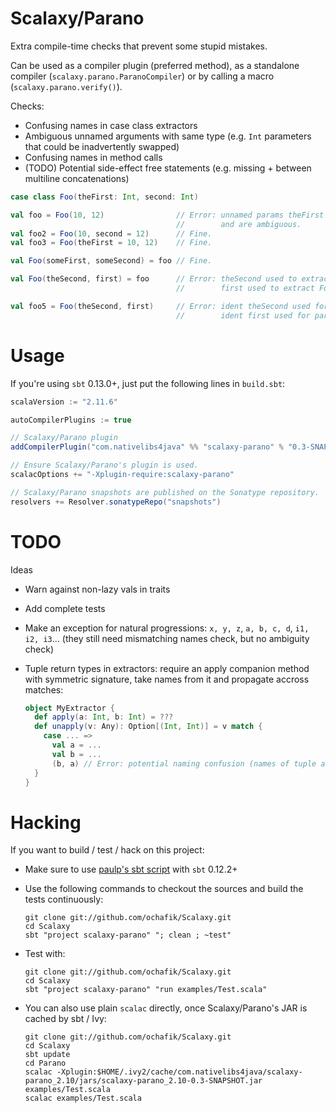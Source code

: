 # Scalaxy/Parano

Extra compile-time checks that prevent some stupid mistakes.

Can be used as a compiler plugin (preferred method), as a standalone compiler (`scalaxy.parano.ParanoCompiler`) or by calling a macro (`scalaxy.parano.verify()`).

Checks:
* Confusing names in case class extractors
* Ambiguous unnamed arguments with same type (e.g. `Int` parameters that could be inadvertently swapped)
* Confusing names in method calls
* (TODO) Potential side-effect free statements (e.g. missing + between multiline concatenations)

```scala
case class Foo(theFirst: Int, second: Int)

val foo = Foo(10, 12)                // Error: unnamed params theFirst and second have same type
                                     //        and are ambiguous.
val foo2 = Foo(10, second = 12)      // Fine.
val foo3 = Foo(theFirst = 10, 12)    // Fine.

val Foo(someFirst, someSecond) = foo // Fine.

val Foo(theSecond, first) = foo      // Error: theSecond used to extract Foo.theFirst,
                                     //        first used to extract Foo.second

val foo5 = Foo(theSecond, first)     // Error: ident theSecond used for param theFirst,
                                     //        ident first used for param second
```

# Usage

If you're using `sbt` 0.13.0+, just put the following lines in `build.sbt`:
```scala
scalaVersion := "2.11.6"

autoCompilerPlugins := true

// Scalaxy/Parano plugin
addCompilerPlugin("com.nativelibs4java" %% "scalaxy-parano" % "0.3-SNAPSHOT")

// Ensure Scalaxy/Parano's plugin is used.
scalacOptions += "-Xplugin-require:scalaxy-parano"

// Scalaxy/Parano snapshots are published on the Sonatype repository.
resolvers += Resolver.sonatypeRepo("snapshots")
```

# TODO

Ideas
- Warn against non-lazy vals in traits
- Add complete tests
- Make an exception for natural progressions: `x, y, z`, `a, b, c, d`, `i1, i2, i3`... (they still need mismatching names check, but no ambiguity check)
- Tuple return types in extractors: require an apply companion method with symmetric signature, take names from it and propagate accross matches:

  ```scala
  object MyExtractor {
    def apply(a: Int, b: Int) = ???
    def unapply(v: Any): Option[(Int, Int)] = v match {
      case ... =>
        val a = ...
        val b = ...
        (b, a) // Error: potential naming confusion (names of tuple are (a, b)).
    }
  }
  ```

# Hacking

If you want to build / test / hack on this project:
- Make sure to use [paulp's sbt script](https://github.com/paulp/sbt-extras) with `sbt` 0.12.2+
- Use the following commands to checkout the sources and build the tests continuously:

    ```
    git clone git://github.com/ochafik/Scalaxy.git
    cd Scalaxy
    sbt "project scalaxy-parano" "; clean ; ~test"
    ```
- Test with:

  ```
  git clone git://github.com/ochafik/Scalaxy.git
  cd Scalaxy
  sbt "project scalaxy-parano" "run examples/Test.scala"
  ```

- You can also use plain `scalac` directly, once Scalaxy/Parano's JAR is cached by sbt / Ivy:

  ```
  git clone git://github.com/ochafik/Scalaxy.git
  cd Scalaxy
  sbt update
  cd Parano
  scalac -Xplugin:$HOME/.ivy2/cache/com.nativelibs4java/scalaxy-parano_2.10/jars/scalaxy-parano_2.10-0.3-SNAPSHOT.jar examples/Test.scala
  scalac examples/Test.scala
  ```
